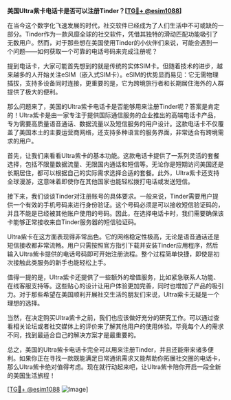 **美国Ultra紫卡电话卡是否可以注册Tinder？[[TG💪+ @esim1088](https://t.me/s/esim1088)]**

在当今这个数字化飞速发展的时代，社交软件已经成为了人们生活中不可或缺的一部分。Tinder作为一款风靡全球的社交软件，凭借其独特的滑动匹配功能吸引了无数用户。然而，对于那些想在美国使用Tinder的小伙伴们来说，可能会遇到一个问题——如何获取一个可靠的电话号码来完成注册呢？

提到电话卡，大家可能首先想到的就是传统的实体SIM卡。但随着技术的进步，越来越多的人开始关注eSIM（嵌入式SIM卡）。eSIM的优势显而易见：它无需物理插拔，支持多设备同时连接，更重要的是，它为跨境旅行者和长期居住海外的人群提供了极大的便利。

那么问题来了，美国的Ultra紫卡电话卡是否能够用来注册Tinder呢？答案是肯定的！Ultra紫卡是由一家专注于提供国际通信服务的企业推出的高端电话卡产品，专为需要高质量语音通话、数据流量以及短信服务的用户设计。这款电话卡不仅覆盖了美国本土的主要运营商网络，还支持多种语言的服务界面，非常适合有跨境需求的用户。

首先，让我们来看看Ultra紫卡的基本功能。这款电话卡提供了一系列灵活的套餐选择，包括不限量数据流量、无限国内通话和短信等。无论你是短期访问美国还是长期居住，都可以根据自己的实际需求选择合适的套餐。此外，Ultra紫卡还支持全球漫游，这意味着即使你在其他国家也能轻松拨打电话或发送短信。

接下来，我们谈谈Tinder对注册账号的具体要求。一般来说，Tinder需要用户提供一个有效的手机号码来进行身份验证。这个号码必须是可以接收短信验证码的，并且不能是已经被其他账户使用的号码。因此，在选择电话卡时，我们需要确保该卡能够正常接收来自Tinder服务器的短信验证码。

Ultra紫卡在这方面表现得非常出色。它的网络稳定性极高，无论是语音通话还是短信接收都非常流畅。用户只需按照官方指引下载并安装Tinder应用程序，然后输入Ultra紫卡提供的电话号码即可开始注册流程。整个过程简单快捷，即使是初次接触此类服务的新手也能轻松上手。

值得一提的是，Ultra紫卡还提供了一些额外的增值服务，比如紧急联系人功能、在线客服支持等。这些贴心的设计让用户体验更加完善，同时也增加了产品的吸引力。对于那些希望在美国顺利开展社交生活的朋友们来说，Ultra紫卡无疑是一个理想的选择。

当然，在决定购买Ultra紫卡之前，我们也应该做好充分的研究工作。可以通过查看相关论坛或者社交媒体上的评价来了解其他用户的使用体验。毕竟每个人的需求不同，找到最适合自己的解决方案才是最重要的。

总之，美国的Ultra紫卡电话卡完全可以用来注册Tinder，并且还能带来诸多便利。如果你正在寻找一款既能满足日常通讯需求又能帮助你拓展社交圈的电话卡，那么Ultra紫卡绝对值得考虑。现在就行动起来吧，让Ultra紫卡陪你开启一段全新的美国生活旅程！

[[TG💪+ @esim1088](https://t.me/s/esim1088) ![Image](https://i.postimg.cc/4NQfJmqS/Snipaste-2025-05-13-00-14-12.png)]